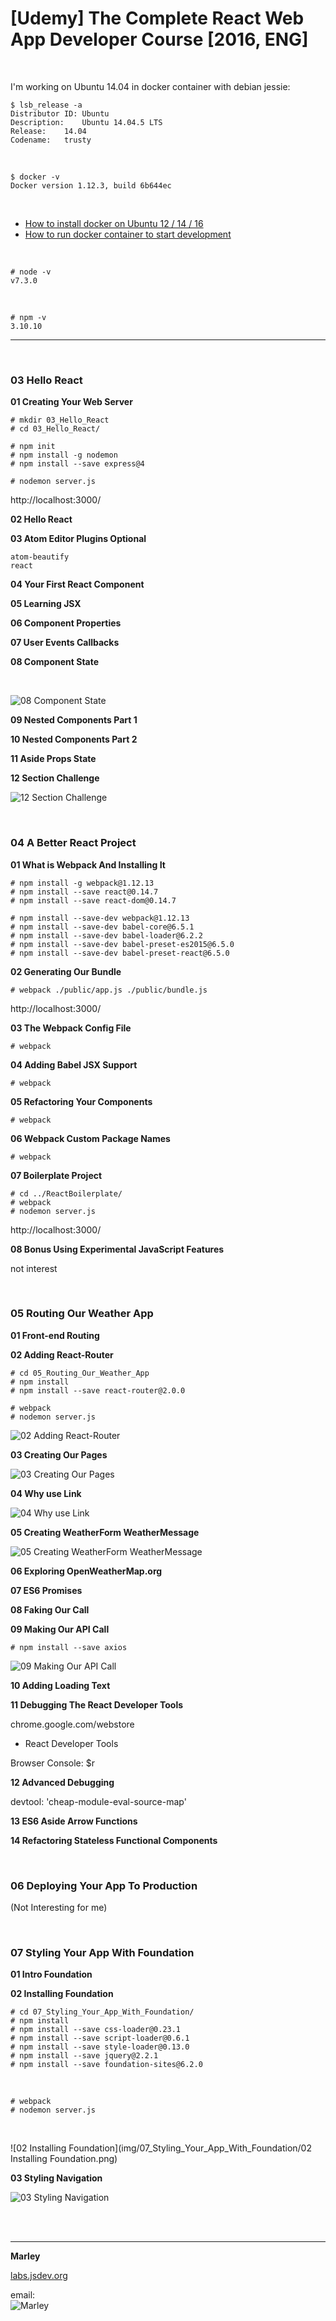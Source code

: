 # [Udemy] The Complete React Web App Developer Course [2016, ENG]


<br/>

I'm working on Ubuntu 14.04 in docker container with debian jessie:

    $ lsb_release -a
    Distributor ID:	Ubuntu
    Description:	Ubuntu 14.04.5 LTS
    Release:	14.04
    Codename:	trusty


<br/>

    $ docker -v
    Docker version 1.12.3, build 6b644ec



<br/>

<ul>
    <li><a href="http://sysadm.info/linux/containers/docker/installation/ubuntu/">How to install docker on Ubuntu 12 / 14 / 16</a></li>
    <li><a href="http://jsdev.org/env/docker/run-container/">How to run docker container to start development</a></li>
</ul>


<br/>


    # node -v
    v7.3.0

<br/>

    # npm -v
    3.10.10

<hr/>

<br/>

### 03 Hello React

**01 Creating Your Web Server**

    # mkdir 03_Hello_React
    # cd 03_Hello_React/

    # npm init
    # npm install -g nodemon
    # npm install --save express@4

    # nodemon server.js

http://localhost:3000/


**02 Hello React**

**03 Atom Editor Plugins Optional**

    atom-beautify
    react

**04 Your First React Component**

**05 Learning JSX**

**06 Component Properties**

**07 User Events Callbacks**

**08 Component State**

<br/>

![08 Component State](img/03_Hello_React/08_Component_State.png)

**09 Nested Components Part 1**

**10 Nested Components Part 2**

**11 Aside Props State**

**12 Section Challenge**

![12 Section Challenge](img/03_Hello_React/12_Section_Challenge.png)

<br/>

### 04 A Better React Project

**01 What is Webpack And Installing It**

    # npm install -g webpack@1.12.13
    # npm install --save react@0.14.7
    # npm install --save react-dom@0.14.7

    # npm install --save-dev webpack@1.12.13
    # npm install --save-dev babel-core@6.5.1
    # npm install --save-dev babel-loader@6.2.2
    # npm install --save-dev babel-preset-es2015@6.5.0
    # npm install --save-dev babel-preset-react@6.5.0

**02 Generating Our Bundle**

    # webpack ./public/app.js ./public/bundle.js

http://localhost:3000/

**03 The Webpack Config File**

    # webpack

**04 Adding Babel JSX Support**

    # webpack

**05 Refactoring Your Components**

    # webpack

**06 Webpack Custom Package Names**

    # webpack

**07 Boilerplate Project**

    # cd ../ReactBoilerplate/
    # webpack
    # nodemon server.js

http://localhost:3000/


**08 Bonus Using Experimental JavaScript Features**

not interest

<br/>

### 05 Routing Our Weather App

**01 Front-end Routing**

**02 Adding React-Router**

    # cd 05_Routing_Our_Weather_App
    # npm install
    # npm install --save react-router@2.0.0

    # webpack
    # nodemon server.js

![02 Adding React-Router](img/05_Routing_Our_Weather_App/02_Adding_React_Router.png)


**03 Creating Our Pages**

![03 Creating Our Pages](img/05_Routing_Our_Weather_App/03_Creating_Our_Pages.png)

**04 Why use Link**

![04 Why use Link](img/05_Routing_Our_Weather_App/04_Why_use_Link.png)


**05 Creating WeatherForm WeatherMessage**

![05 Creating WeatherForm WeatherMessage](img/05_Routing_Our_Weather_App/05_Creating_WeatherForm_WeatherMessage.png)

**06 Exploring OpenWeatherMap.org**

**07 ES6 Promises**

**08 Faking Our Call**

**09 Making Our API Call**

    # npm install --save axios

![09 Making Our API Call](img/05_Routing_Our_Weather_App/09_Making_Our_API_Call.png)

**10 Adding Loading Text**

**11 Debugging The React Developer Tools**

chrome.google.com/webstore

- React Developer Tools

Browser Console: $r

**12 Advanced Debugging**

devtool: 'cheap-module-eval-source-map'

**13 ES6 Aside Arrow Functions**

**14 Refactoring Stateless Functional Components**

<br/>

### 06 Deploying Your App To Production

(Not Interesting for me)

<br/>

### 07 Styling Your App With Foundation

**01 Intro Foundation**

**02 Installing Foundation**

    # cd 07_Styling_Your_App_With_Foundation/
    # npm install
    # npm install --save css-loader@0.23.1
    # npm install --save script-loader@0.6.1
    # npm install --save style-loader@0.13.0
    # npm install --save jquery@2.2.1
    # npm install --save foundation-sites@6.2.0

<br/>

    # webpack
    # nodemon server.js

<br/>


![02 Installing Foundation](img/07_Styling_Your_App_With_Foundation/02 Installing Foundation.png)


**03 Styling Navigation**



![03 Styling Navigation](img/07_Styling_Your_App_With_Foundation/03_Styling_Navigation.png)





<br/><br/>



___

**Marley**

<a href="https://labs.jsdev.org">labs.jsdev.org</a>

email:  
![Marley](http://img.fotografii.org/a3333333mail.gif "Marley")
